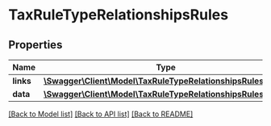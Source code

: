 # TaxRuleTypeRelationshipsRules

## Properties
Name | Type | Description | Notes
------------ | ------------- | ------------- | -------------
**links** | [**\Swagger\Client\Model\TaxRuleTypeRelationshipsRulesLinks**](TaxRuleTypeRelationshipsRulesLinks.md) |  | [optional] 
**data** | [**\Swagger\Client\Model\TaxRuleTypeRelationshipsRulesData[]**](TaxRuleTypeRelationshipsRulesData.md) |  | [optional] 

[[Back to Model list]](../../README.md#documentation-for-models) [[Back to API list]](../../README.md#documentation-for-api-endpoints) [[Back to README]](../../README.md)

